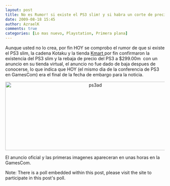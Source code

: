 ```yaml
---
layout: post
title: No es Rumor! si existe el PS3 slim! y si habra un corte de precio $299.00!
date: 2009-08-18 15:45
author: AzraelK
comments: true
categories: [Lo mas nuevo, Playstation, Primera plana]
---
```

<p>Aunque usted no lo crea, por fin HOY se comprobo el rumor de que si existe el PS3 slim, la cadena Kotaku y la tienda <a href="http://www.kmart.com/shc/s/TopCategoriesDisplay?storeId=10151&amp;catalogId=10104">Kmart </a>por fin confirmaron la existencia del PS3 slim y la rebaja de precio del PS3 a $299.00m  con un anuncio en su tienda virtual, el anuncio no fue dado de baja despues de conocerse, lo que indica que HOY (el mismo dia de la conferencia de PS3 en GamesCom) era el final de la fecha de embargo para la noticia.</p>
<p style="text-align:center"><img title="ps3ad" src="http://www.theultrageeks.com/ug3/../wordpress25/wp-content/themes/mimbo2.2/images/ps3ad.jpg" alt="ps3ad" width="553" height="217"></p>
<p>El anuncio oficial y las primeras imagenes apareceran en unas horas en la GamesCom.</p>
Note: There is a poll embedded within this post, please visit the site to participate in this post's poll.

